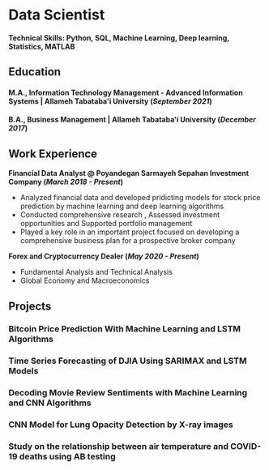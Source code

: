 # Data Scientist

#### Technical Skills: Python, SQL, Machine Learning, Deep learning, Statistics, MATLAB

## Education								       		
#### M.A., Information Technology Management - Advanced Information Systems  | Allameh Tabataba'i University (_September 2021_)	 			        		
#### B.A., Business Management | Allameh Tabataba'i University (_December 2017_)

## Work Experience
**Financial Data Analyst @ Poyandegan Sarmayeh Sepahan Investment Company (_March 2018 - Present_)**
- Analyzed financial data and developed pridicting models for stock price prediction by machine learning and deep learning algorithms 
- Conducted comprehensive research , Assessed investment opportunities and Supported portfolio management
- Played a key role in an important project focused on developing a comprehensive business plan for a prospective broker company

**Forex and Cryptocurrency Dealer (_May 2020 - Present_)**
- Fundamental Analysis and Technical Analysis 
- Global Economy and Macroeconomics

## Projects
### Bitcoin Price Prediction With Machine Learning and LSTM Algorithms
### Time Series Forecasting of DJIA Using SARIMAX and LSTM Models
### Decoding Movie Review Sentiments with Machine Learning and CNN Algorithms
### CNN Model for Lung Opacity Detection by X-ray images
### Study on the relationship between air temperature and COVID-19 deaths using AB testing
